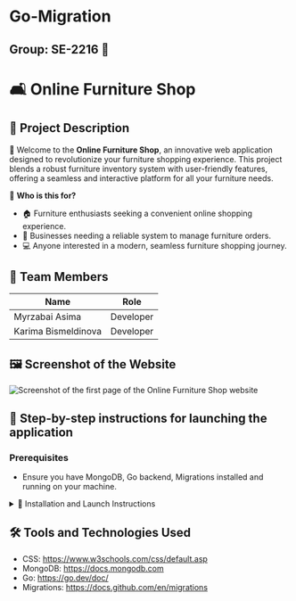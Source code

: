 # Go-Migration

## Group: SE-2216 🌟

# 🛋️ Online Furniture Shop

## 📖 Project Description

🚀 Welcome to the **Online Furniture Shop**, an innovative web application designed to revolutionize your furniture shopping experience. This project blends a robust furniture inventory system with user-friendly features, offering a seamless and interactive platform for all your furniture needs.

🎯 **Who is this for?**
- 🏠 Furniture enthusiasts seeking a convenient online shopping experience.
- 🏢 Businesses needing a reliable system to manage furniture orders.
- 💻 Anyone interested in a modern, seamless furniture shopping journey.

## 👥 Team Members

| Name                 | Role      |
| -------------------- | --------- |
| Myrzabai Asima       | Developer |
| Karima Bismeldinova  | Developer |

## 🖼️ Screenshot of the Website

![Screenshot of the first page of the Online Furniture Shop website](https://github.com/AsimaCoder/advprog2/assets/129846829/bb62d38a-988f-449c-b9e4-a332de30d875) 

## 🚀 Step-by-step instructions for launching the application

### Prerequisites
- Ensure you have MongoDB, Go backend, Migrations installed and running on your machine.

<details>
<summary>🔧 Installation and Launch Instructions</summary>

1. Clone the repository: 
git clone https://github.com/ananasdenisovich/advprog2/

2. Open our project.

3. Open the terminal and run the server with "go run main.go" command

4. Open your web browser and navigate to `http://localhost:8080` to access the application.

5. Use the "Get Furniture List" button to fetch and display furniture data. Fill out the order form and submit an order using the "Submit Order" button.Check the response displayed on the webpage. 
</details>

## 🛠️ Tools and Technologies Used

- CSS: https://www.w3schools.com/css/default.asp
- MongoDB: https://docs.mongodb.com
- Go: https://go.dev/doc/
- Migrations: https://docs.github.com/en/migrations
